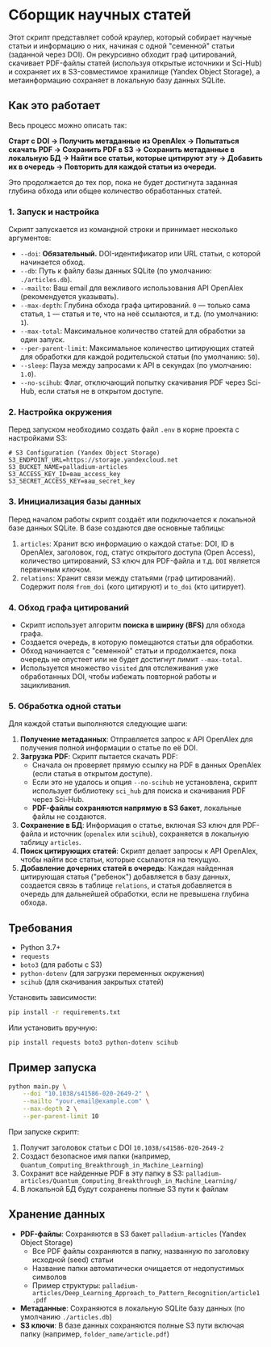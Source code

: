 # Сборщик научных статей

Этот скрипт представляет собой краулер, который собирает научные статьи и информацию о них, начиная с одной "семенной" статьи (заданной через DOI). Он рекурсивно обходит граф цитирований, скачивает PDF-файлы статей (используя открытые источники и Sci-Hub) и сохраняет их в S3-совместимое хранилище (Yandex Object Storage), а метаинформацию сохраняет в локальную базу данных SQLite.

## Как это работает

Весь процесс можно описать так:

**Старт с DOI → Получить метаданные из OpenAlex → Попытаться скачать PDF → Сохранить PDF в S3 → Сохранить метаданные в локальную БД → Найти все статьи, которые цитируют эту → Добавить их в очередь → Повторить для каждой статьи из очереди.**

Это продолжается до тех пор, пока не будет достигнута заданная глубина обхода или общее количество обработанных статей.

### 1. Запуск и настройка

Скрипт запускается из командной строки и принимает несколько аргументов:

-   `--doi`: **Обязательный.** DOI-идентификатор или URL статьи, с которой начинается обход.
-   `--db`: Путь к файлу базы данных SQLite (по умолчанию: `./articles.db`).
-   `--mailto`: Ваш email для вежливого использования API OpenAlex (рекомендуется указывать).
-   `--max-depth`: Глубина обхода графа цитирований. `0` — только сама статья, `1` — статья и те, что на неё ссылаются, и т.д. (по умолчанию: `1`).
-   `--max-total`: Максимальное количество статей для обработки за один запуск.
-   `--per-parent-limit`: Максимальное количество цитирующих статей для обработки для каждой родительской статьи (по умолчанию: `50`).
-   `--sleep`: Пауза между запросами к API в секундах (по умолчанию: `1.0`).
-   `--no-scihub`: Флаг, отключающий попытку скачивания PDF через Sci-Hub, если статья не в открытом доступе.

### 2. Настройка окружения

Перед запуском необходимо создать файл `.env` в корне проекта с настройками S3:

```env
# S3 Configuration (Yandex Object Storage)
S3_ENDPOINT_URL=https://storage.yandexcloud.net
S3_BUCKET_NAME=palladium-articles
S3_ACCESS_KEY_ID=ваш_access_key
S3_SECRET_ACCESS_KEY=ваш_secret_key
```

### 3. Инициализация базы данных

Перед началом работы скрипт создаёт или подключается к локальной базе данных SQLite. В базе создаются две основные таблицы:

1.  `articles`: Хранит всю информацию о каждой статье: DOI, ID в OpenAlex, заголовок, год, статус открытого доступа (Open Access), количество цитирований, S3 ключ для PDF-файла и т.д. `DOI` является первичным ключом.
2.  `relations`: Хранит связи между статьями (граф цитирований). Содержит поля `from_doi` (кого цитируют) и `to_doi` (кто цитирует).

### 4. Обход графа цитирований

-   Скрипт использует алгоритм **поиска в ширину (BFS)** для обхода графа.
-   Создается очередь, в которую помещаются статьи для обработки.
-   Обход начинается с "семенной" статьи и продолжается, пока очередь не опустеет или не будет достигнут лимит `--max-total`.
-   Используется множество `visited` для отслеживания уже обработанных DOI, чтобы избежать повторной работы и зацикливания.

### 5. Обработка одной статьи

Для каждой статьи выполняются следующие шаги:

1.  **Получение метаданных**: Отправляется запрос к API OpenAlex для получения полной информации о статье по её DOI.
2.  **Загрузка PDF**: Скрипт пытается скачать PDF:
    -   Сначала он проверяет прямую ссылку на PDF в данных OpenAlex (если статья в открытом доступе).
    -   Если это не удалось и опция `--no-scihub` не установлена, скрипт использует библиотеку `sci_hub` для поиска и скачивания PDF через Sci-Hub.
    -   **PDF-файлы сохраняются напрямую в S3 бакет**, локальные файлы не создаются.
3.  **Сохранение в БД**: Информация о статье, включая S3 ключ для PDF-файла и источник (`openalex` или `scihub`), сохраняется в локальную таблицу `articles`.
4.  **Поиск цитирующих статей**: Скрипт делает запросы к API OpenAlex, чтобы найти все статьи, которые ссылаются на текущую.
5.  **Добавление дочерних статей в очередь**: Каждая найденная цитирующая статья ("ребенок") добавляется в базу данных, создается связь в таблице `relations`, и статья добавляется в очередь для дальнейшей обработки, если не превышена глубина обхода.

## Требования

- Python 3.7+
- `requests`
- `boto3` (для работы с S3)
- `python-dotenv` (для загрузки переменных окружения)
- `scihub` (для скачивания закрытых статей)

Установить зависимости:
```bash
pip install -r requirements.txt
```

Или установить вручную:
```bash
pip install requests boto3 python-dotenv scihub
```

## Пример запуска

```bash
python main.py \
    --doi "10.1038/s41586-020-2649-2" \
    --mailto "your.email@example.com" \
    --max-depth 2 \
    --per-parent-limit 10
```

При запуске скрипт:
1. Получит заголовок статьи с DOI `10.1038/s41586-020-2649-2`
2. Создаст безопасное имя папки (например, `Quantum_Computing_Breakthrough_in_Machine_Learning`)
3. Сохранит все найденные PDF в эту папку в S3: `palladium-articles/Quantum_Computing_Breakthrough_in_Machine_Learning/`
4. В локальной БД будут сохранены полные S3 пути к файлам

## Хранение данных

- **PDF-файлы**: Сохраняются в S3 бакет `palladium-articles` (Yandex Object Storage)
  - Все PDF файлы сохраняются в папку, названную по заголовку исходной (seed) статьи
  - Название папки автоматически очищается от недопустимых символов
  - Пример структуры: `palladium-articles/Deep_Learning_Approach_to_Pattern_Recognition/article1.pdf`
- **Метаданные**: Сохраняются в локальную SQLite базу данных (по умолчанию `./articles.db`)
- **S3 ключи**: В базе данных сохраняются полные S3 пути включая папку (например, `folder_name/article.pdf`) 